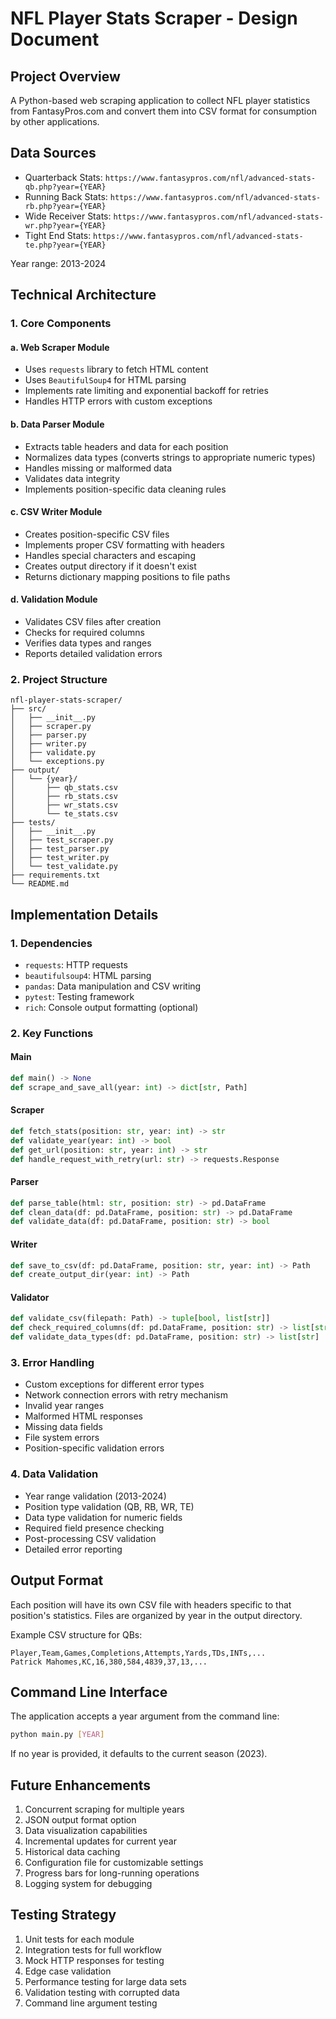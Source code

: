 # NFL Player Stats Scraper - Design Document

## Project Overview
A Python-based web scraping application to collect NFL player statistics from FantasyPros.com and convert them into CSV format for consumption by other applications.

## Data Sources
- Quarterback Stats: `https://www.fantasypros.com/nfl/advanced-stats-qb.php?year={YEAR}`
- Running Back Stats: `https://www.fantasypros.com/nfl/advanced-stats-rb.php?year={YEAR}`
- Wide Receiver Stats: `https://www.fantasypros.com/nfl/advanced-stats-wr.php?year={YEAR}`
- Tight End Stats: `https://www.fantasypros.com/nfl/advanced-stats-te.php?year={YEAR}`

Year range: 2013-2024

## Technical Architecture

### 1. Core Components

#### a. Web Scraper Module
- Uses `requests` library to fetch HTML content
- Uses `BeautifulSoup4` for HTML parsing
- Implements rate limiting and exponential backoff for retries
- Handles HTTP errors with custom exceptions

#### b. Data Parser Module
- Extracts table headers and data for each position
- Normalizes data types (converts strings to appropriate numeric types)
- Handles missing or malformed data
- Validates data integrity
- Implements position-specific data cleaning rules

#### c. CSV Writer Module
- Creates position-specific CSV files
- Implements proper CSV formatting with headers
- Handles special characters and escaping
- Creates output directory if it doesn't exist
- Returns dictionary mapping positions to file paths

#### d. Validation Module
- Validates CSV files after creation
- Checks for required columns
- Verifies data types and ranges
- Reports detailed validation errors

### 2. Project Structure
```
nfl-player-stats-scraper/
├── src/
│   ├── __init__.py
│   ├── scraper.py
│   ├── parser.py
│   ├── writer.py
│   ├── validate.py
│   └── exceptions.py
├── output/
│   └── {year}/
│       ├── qb_stats.csv
│       ├── rb_stats.csv
│       ├── wr_stats.csv
│       └── te_stats.csv
├── tests/
│   ├── __init__.py
│   ├── test_scraper.py
│   ├── test_parser.py
│   ├── test_writer.py
│   └── test_validate.py
├── requirements.txt
└── README.md
```

## Implementation Details

### 1. Dependencies
- `requests`: HTTP requests
- `beautifulsoup4`: HTML parsing
- `pandas`: Data manipulation and CSV writing
- `pytest`: Testing framework
- `rich`: Console output formatting (optional)

### 2. Key Functions

#### Main
```python
def main() -> None
def scrape_and_save_all(year: int) -> dict[str, Path]
```

#### Scraper
```python
def fetch_stats(position: str, year: int) -> str
def validate_year(year: int) -> bool
def get_url(position: str, year: int) -> str
def handle_request_with_retry(url: str) -> requests.Response
```

#### Parser
```python
def parse_table(html: str, position: str) -> pd.DataFrame
def clean_data(df: pd.DataFrame, position: str) -> pd.DataFrame
def validate_data(df: pd.DataFrame, position: str) -> bool
```

#### Writer
```python
def save_to_csv(df: pd.DataFrame, position: str, year: int) -> Path
def create_output_dir(year: int) -> Path
```

#### Validator
```python
def validate_csv(filepath: Path) -> tuple[bool, list[str]]
def check_required_columns(df: pd.DataFrame, position: str) -> list[str]
def validate_data_types(df: pd.DataFrame, position: str) -> list[str]
```

### 3. Error Handling
- Custom exceptions for different error types
- Network connection errors with retry mechanism
- Invalid year ranges
- Malformed HTML responses
- Missing data fields
- File system errors
- Position-specific validation errors

### 4. Data Validation
- Year range validation (2013-2024)
- Position type validation (QB, RB, WR, TE)
- Data type validation for numeric fields
- Required field presence checking
- Post-processing CSV validation
- Detailed error reporting

## Output Format

Each position will have its own CSV file with headers specific to that position's statistics. Files are organized by year in the output directory.

Example CSV structure for QBs:
```
Player,Team,Games,Completions,Attempts,Yards,TDs,INTs,...
Patrick Mahomes,KC,16,380,584,4839,37,13,...
```

## Command Line Interface
The application accepts a year argument from the command line:
```bash
python main.py [YEAR]
```
If no year is provided, it defaults to the current season (2023).

## Future Enhancements
1. Concurrent scraping for multiple years
2. JSON output format option
3. Data visualization capabilities
4. Incremental updates for current year
5. Historical data caching
6. Configuration file for customizable settings
7. Progress bars for long-running operations
8. Logging system for debugging

## Testing Strategy
1. Unit tests for each module
2. Integration tests for full workflow
3. Mock HTTP responses for testing
4. Edge case validation
5. Performance testing for large data sets
6. Validation testing with corrupted data
7. Command line argument testing
